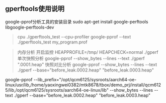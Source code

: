 ## gperftools使用说明
google-pprof分析工具的安装目录
sudo apt-get install google-perftools libgoogle-perftools-dev

> cpu
./gperftools_test --cpu-profiler
google-pprof --text ./gperftools_test my_program.prof

> 内存分析
开启监控
HEAPPROFILE=/tmp/ HEAPCHECK=normal ./gperf
单次快照分析
google-pprof --show_bytes --lines --text ./gperf ".0001.heap"
快照对比分析
google-pprof --show_bytes --lines --text ./gperf --base="before_leak.0002.heap" "before_leak.0003.heap"

google-pprof --lib_prefix="/opt/qcm6125/sysroots/aarch64-oe-linux/usr/lib,/home/yaoxingwei0382/mtk8678/tbox/demo_prj/install/qcm6125/lib,/opt/qcm6125/sysroots/aarch64-oe-linux/lib" --show_bytes --lines --text ./gperf --base="before_leak.0002.heap" "before_leak.0003.heap"